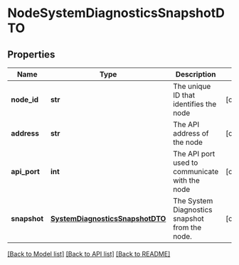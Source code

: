 # NodeSystemDiagnosticsSnapshotDTO

## Properties
Name | Type | Description | Notes
------------ | ------------- | ------------- | -------------
**node_id** | **str** | The unique ID that identifies the node | [optional] 
**address** | **str** | The API address of the node | [optional] 
**api_port** | **int** | The API port used to communicate with the node | [optional] 
**snapshot** | [**SystemDiagnosticsSnapshotDTO**](SystemDiagnosticsSnapshotDTO.md) | The System Diagnostics snapshot from the node. | [optional] 

[[Back to Model list]](../nifiDocs.md#documentation-for-models) [[Back to API list]](../nifiDocs.md#documentation-for-api-endpoints) [[Back to README]](../nifiDocs.md)


